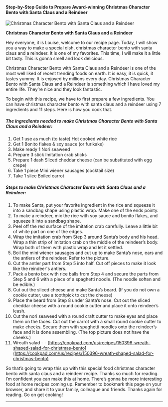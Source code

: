             

#### Step-by-Step Guide to Prepare Award-winning Christmas Character Bento with Santa Claus and a Reindeer

![Christmas Character Bento with Santa Claus and a Reindeer](https://img-global.cpcdn.com/recipes/5457561663832064/751x532cq70/christmas-character-bento-with-santa-claus-and-a-reindeer-recipe-main-photo.jpg)

**Christmas Character Bento with Santa Claus and a Reindeer**

Hey everyone, it is Louise, welcome to our recipe page. Today, I will show you a way to make a special dish, christmas character bento with santa claus and a reindeer. It is one of my favorites. This time, I will make it a little bit tasty. This is gonna smell and look delicious.

Christmas Character Bento with Santa Claus and a Reindeer is one of the most well liked of recent trending foods on earth. It is easy, it is quick, it tastes yummy. It is enjoyed by millions every day. Christmas Character Bento with Santa Claus and a Reindeer is something which I have loved my entire life. They’re nice and they look fantastic.

To begin with this recipe, we have to first prepare a few ingredients. You can have christmas character bento with santa claus and a reindeer using 7 ingredients and 11 steps. Here is how you cook that.

##### The ingredients needed to make Christmas Character Bento with Santa Claus and a Reindeer:

1.  Get 1 use as much (to taste) Hot cooked white rice
2.  Get 1 Bonito flakes & soy sauce (or furikake)
3.  Make ready 1 Nori seaweed
4.  Prepare 3 stick Imitation crab sticks
5.  Prepare 1 dash Sliced cheddar cheese (can be substituted with egg crepe)
6.  Take 1 piece Mini wiener sausages (cocktail size)
7.  Take 1 slice Boiled carrot

##### Steps to make Christmas Character Bento with Santa Claus and a Reindeer:

1.  To make Santa, put your favorite ingredient in the rice and squeeze it into a sandbag shape using plastic wrap. Make one of the ends pointy.
2.  To make a reindeer, mix the rice with soy sauce and bonito flakes, and squeeze it into a sandbag shape.
3.  Peel off the red surface of the imitation crab carefully. Leave a little bit of white part on one of the edges.
4.  Wrap the imitation crab from Step 3 around Santa’s body and his head. Wrap a thin strip of imitation crab on the middle of the reindeer’s body. Wrap both of them with plastic wrap and let it settled.
5.  Boil the mini wiener sausages and cut up to make Santa’s nose, ears and the antlers of the reindeer. Refer to the picture.
6.  Cut the antler part from Step 5 into half. Cut off pieces to make it look like the reindeer's antlers.
7.  Pack a bento box with rice balls from Step 4 and secure the parts from Step 5 and 6 with a piece of a spaghetti noodle. (The noodle soften and be edible.)
8.  Cut out the sliced cheese and make Santa’s beard. (If you do not own a cookie cutter, use a toothpick to cut the cheese)
9.  Place the beard from Step 8 under Santa’s nose. Cut out the sliced cheddar cheese with a round cookie cutter and place it onto reindeer’s leash.
10.  Cut the nori seaweed with a round craft cutter to make eyes and place them on the faces. Cut out the carrot with a small round cookie cutter to make cheeks. Secure them with spaghetti noodles onto the reindeer’s face and it is done assembling. (The top picture does not have the cheeks.)
11.  Wreath salad - - [https://cookpad.com/us/recipes/150396-wreath-shaped-salad-for-christmas-bento](https://cookpad.com/us/recipes/150396-wreath-shaped-salad-for-christmas-bento)

So that’s going to wrap this up with this special food christmas character bento with santa claus and a reindeer recipe. Thanks so much for reading. I’m confident you can make this at home. There’s gonna be more interesting food at home recipes coming up. Remember to bookmark this page on your browser, and share it to your family, colleague and friends. Thanks again for reading. Go on get cooking!

* * *